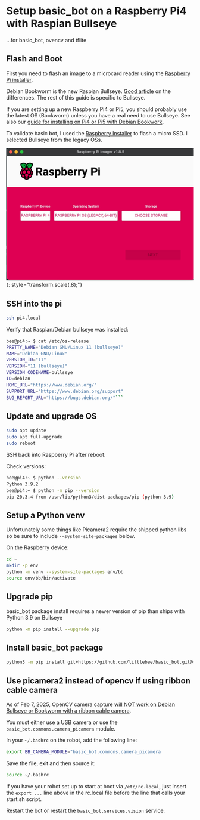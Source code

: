 
# Setup basic_bot on a Raspberry Pi4 with Raspian Bullseye

...for basic_bot, ovencv and tflite

## Flash and Boot

First you need to flash an image to a microcard reader using the [Raspberry Pi installer](https://www.raspberrypi.com/software/).

Debian Bookworm is the new Raspian Bullseye.  [Good article](https://www.raspberrypi.com/news/bookworm-the-new-version-of-raspberry-pi-os/) on the differences. The rest of this guide is specific to Bullseye.

If you are setting up a new Raspberry Pi4 or Pi5, you should probably use the latest OS (Bookworm) unless you have a real need to use Bullseye.  See also our [guide for installing on Pi4 or Pi5 with Debian Bookwork](https://littlebee.github.io/basic_bot/Installation%20Guides/setup_on_pi_bookworm/).


To validate basic bot, I used the [Raspberry Installer](https://www.raspberrypi.com/software/) to flash a micro SSD.  I selected Bullseye from the legacy OSs.

![](images/pi5-setup/bullseye_imager_screen_1.jpg){: style="transform:scale(.8);"}


## SSH into the pi

```sh
ssh pi4.local
```

Verify that Raspian/Debian bullseye was installed:
```sh
bee@pi4:~ $ cat /etc/os-release
PRETTY_NAME="Debian GNU/Linux 11 (bullseye)"
NAME="Debian GNU/Linux"
VERSION_ID="11"
VERSION="11 (bullseye)"
VERSION_CODENAME=bullseye
ID=debian
HOME_URL="https://www.debian.org/"
SUPPORT_URL="https://www.debian.org/support"
BUG_REPORT_URL="https://bugs.debian.org/"```
```

## Update and upgrade OS


```sh
sudo apt update
sudo apt full-upgrade
sudo reboot
```
SSH back into Raspberry Pi after reboot.

Check versions:
```sh
bee@pi4:~ $ python --version
Python 3.9.2
bee@pi4:~ $ python -m pip --version
pip 20.3.4 from /usr/lib/python3/dist-packages/pip (python 3.9)
```

## Setup a Python venv

Unfortunately some things like Picamera2 require the shipped
python libs so be sure to include `--system-site-packages` below.

On the Raspberry device:
```sh
cd ~
mkdir -p env
python -m venv --system-site-packages env/bb
source env/bb/bin/activate
```

## Upgrade pip

basic_bot package install requires a newer version of pip than ships with
Python 3.9 on Bullseye
```sh
python -m pip install --upgrade pip
```

## Install basic_bot package

```sh
python3 -m pip install git+https://github.com/littlebee/basic_bot.git@main
```

## Use picamera2 instead of opencv if using ribbon cable camera

As of Feb 7, 2025, OpenCV camera capture [will NOT work on Debian Bullseye or Bookworm
with a ribbon cable camera](https://github.com/opencv/opencv/issues/21653).

You must either use a USB camera or use the `basic_bot.commons.camera_picamera`
module.

In your `~/.bashrc` on the robot, add the following line:
```sh
export BB_CAMERA_MODULE="basic_bot.commons.camera_picamera
```
Save the file, exit and then source it:
```sh
source ~/.bashrc
```

If you have your robot set up to start at boot via `/etc/rc.local`,
just insert the `export ...` line above in the rc.local file before
the line that calls your start.sh script.

Restart the bot or restart the `basic_bot.services.vision` service.

